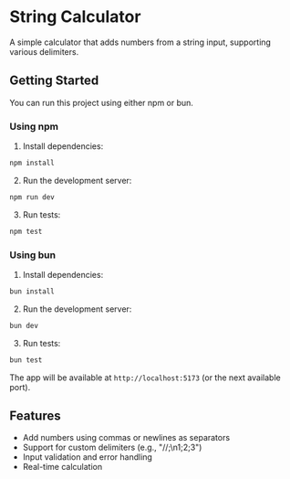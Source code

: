 # String Calculator

A simple calculator that adds numbers from a string input, supporting various delimiters.

## Getting Started

You can run this project using either npm or bun.

### Using npm

1. Install dependencies:
```bash
npm install
```

2. Run the development server:
```bash
npm run dev
```

3. Run tests:
```bash
npm test
```

### Using bun

1. Install dependencies:
```bash
bun install
```

2. Run the development server:
```bash
bun dev
```

3. Run tests:
```bash
bun test
```

The app will be available at `http://localhost:5173` (or the next available port).

## Features

- Add numbers using commas or newlines as separators
- Support for custom delimiters (e.g., "//;\n1;2;3")
- Input validation and error handling
- Real-time calculation

